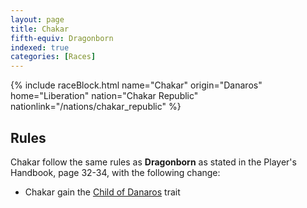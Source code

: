 ```yaml
---
layout: page
title: Chakar
fifth-equiv: Dragonborn
indexed: true
categories: [Races]
---
```


{% include raceBlock.html name="Chakar" origin="Danaros" home="Liberation" nation="Chakar Republic" nationlink="/nations/chakar_republic" %}

## Rules

Chakar follow the same rules as **Dragonborn** as stated in the Player's Handbook, page 32-34, with the following change:

- Chakar gain the [Child of Danaros](/rules/child_of_danaros) trait
